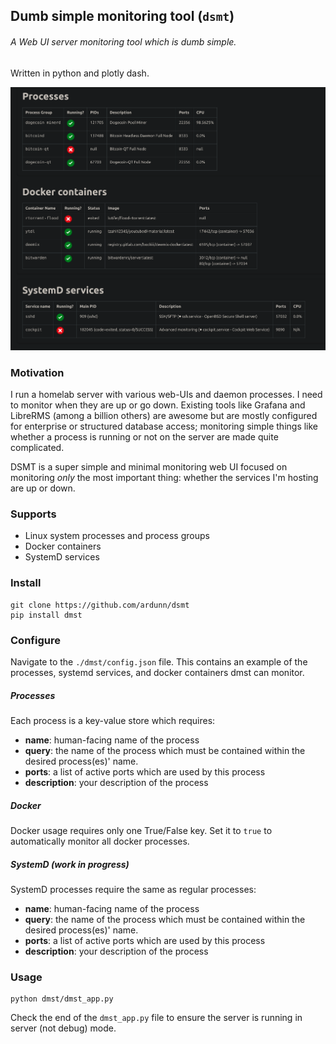 ## Dumb simple monitoring tool (`dsmt`)

###### A Web UI server monitoring tool which is dumb simple.

Written in python and plotly dash.



![img](./screenshot.png)


### Motivation

I run a homelab server with various web-UIs and daemon processes. I need to monitor when they
are up or go down. Existing tools like Grafana and LibreRMS (among a billion others)
are awesome but are mostly configured for enterprise or structured database access; monitoring simple things like whether a process is running
or not on the server are made quite complicated.


DSMT is a super simple and minimal monitoring web UI focused on monitoring *only* the most important thing: whether the services I'm hosting are up or down.


### Supports
- Linux system processes and process groups
- Docker containers
- SystemD services


###  Install

```
git clone https://github.com/ardunn/dsmt
pip install dmst
```


### Configure
Navigate to the `./dmst/config.json` file. This contains an example of
the processes, systemd services, and docker containers dmst can monitor.

##### Processes
Each process is a key-value store which requires:
- **name**: human-facing name of the process
- **query**: the name of the process which must be contained within the desired process(es)' name. 
- **ports**: a list of active ports which are used by this process
- **description**: your description of the process


##### Docker

Docker usage requires only one True/False key. Set it to `true` to automatically monitor all docker processes.



##### SystemD (work in progress)
SystemD processes require the same as regular processes:
- **name**: human-facing name of the process
- **query**: the name of the process which must be contained within the desired process(es)' name. 
- **ports**: a list of active ports which are used by this process
- **description**: your description of the process




### Usage

```
python dmst/dmst_app.py
```


Check the end of the `dmst_app.py` file to ensure the server is running in server (not debug) mode.